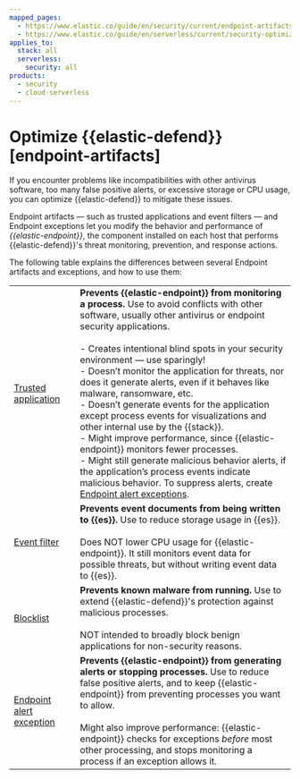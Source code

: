 ```yaml
---
mapped_pages:
  - https://www.elastic.co/guide/en/security/current/endpoint-artifacts.html
  - https://www.elastic.co/guide/en/serverless/current/security-optimize-edr.html
applies_to:
  stack: all
  serverless:
    security: all
products:
  - security
  - cloud-serverless
---
```


# Optimize {{elastic-defend}} [endpoint-artifacts]

If you encounter problems like incompatibilities with other antivirus software, too many false positive alerts, or excessive storage or CPU usage, you can optimize {{elastic-defend}} to mitigate these issues.

Endpoint artifacts — such as trusted applications and event filters — and Endpoint exceptions let you modify the behavior and performance of *{{elastic-endpoint}}*, the component installed on each host that performs {{elastic-defend}}'s threat monitoring, prevention, and response actions.

The following table explains the differences between several Endpoint artifacts and exceptions, and how to use them:

|     |     |
| --- | --- |
| [Trusted application](trusted-applications.md) | **Prevents {{elastic-endpoint}} from monitoring a process.** Use to avoid conflicts with other software, usually other antivirus or endpoint security applications.<br><br> - Creates intentional blind spots in your security environment — use sparingly!<br>- Doesn’t monitor the application for threats, nor does it generate alerts, even if it behaves like malware, ransomware, etc.<br>- Doesn’t generate events for the application except process events for visualizations and other internal use by the {{stack}}.<br>- Might improve performance, since {{elastic-endpoint}} monitors fewer processes.<br>- Might still generate malicious behavior alerts, if the application’s process events indicate malicious behavior. To suppress alerts, create [Endpoint alert exceptions](../detect-and-alert/add-manage-exceptions.md#endpoint-rule-exceptions).<br> |
| [Event filter](event-filters.md) | **Prevents event documents from being written to {{es}}.** Use to reduce storage usage in {{es}}.<br><br>Does NOT lower CPU usage for {{elastic-endpoint}}. It still monitors event data for possible threats, but without writing event data to {{es}}.<br> |
| [Blocklist](blocklist.md) | **Prevents known malware from running.** Use to extend {{elastic-defend}}'s protection against malicious processes.<br><br>NOT intended to broadly block benign applications for non-security reasons.<br> |
| [Endpoint alert exception](../detect-and-alert/add-manage-exceptions.md#endpoint-rule-exceptions) | **Prevents {{elastic-endpoint}} from generating alerts or stopping processes.** Use to reduce false positive alerts, and to keep {{elastic-endpoint}} from preventing processes you want to allow.<br><br>Might also improve performance: {{elastic-endpoint}} checks for exceptions *before* most other processing, and stops monitoring a process if an exception allows it.<br> |
